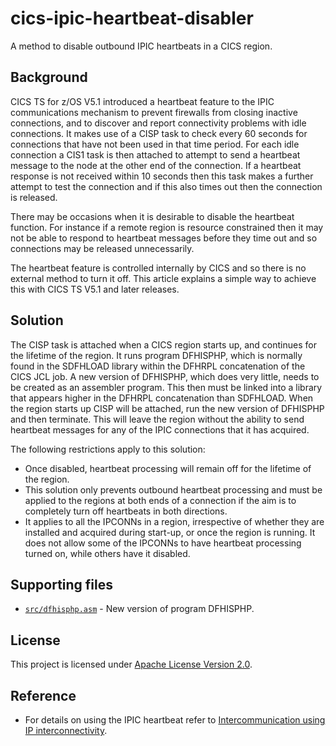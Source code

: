 # cics-ipic-heartbeat-disabler

A method to disable outbound IPIC heartbeats in a CICS region.

## Background

CICS TS for z/OS V5.1 introduced a heartbeat feature to the IPIC communications mechanism to prevent firewalls from closing inactive connections, and to discover and report connectivity problems with idle connections. It makes use of a CISP task to check every 60 seconds for connections that have not been used in that time period. For each idle connection a CIS1 task is then attached to attempt to send a heartbeat message to the node at the other end of the connection. If a heartbeat response is not received within 10 seconds then this task makes a further attempt to test the connection and if this also times out then the connection is released.

There may be occasions when it is desirable to disable the heartbeat function. For instance if a remote region is resource constrained then it may not be able to respond to heartbeat messages before they time out and so connections may be released unnecessarily.

The heartbeat feature is controlled internally by CICS and so there is no external method to turn it off. This article explains a simple way to achieve this with CICS TS V5.1 and later releases.

## Solution

The CISP task is attached when a CICS region starts up, and continues for the lifetime of the region. It runs program DFHISPHP, which is normally found in the SDFHLOAD library within the DFHRPL concatenation of the CICS JCL job. A new version of DFHISPHP, which does very little, needs to be created as an assembler program. This then must be linked into a library that appears higher in the DFHRPL concatenation than SDFHLOAD. When the region starts up CISP will be attached, run the new version of DFHISPHP and then terminate. This will leave the region without the ability to send heartbeat messages for any of the IPIC connections that it has acquired.

The following restrictions apply to this solution:

* Once disabled, heartbeat processing will remain off for the lifetime of the region.
* This solution only prevents outbound heartbeat processing and must be applied to the regions at both ends of a connection if the aim is to completely turn off heartbeats in both directions.
* It applies to all the IPCONNs in a region, irrespective of whether they are installed and acquired during start-up, or once the region is running. It does not allow some of the IPCONNs to have heartbeat processing turned on, while others have it disabled.

## Supporting files

* [`src/dfhisphp.asm`](src/dfhisphp.asm) - New version of program DFHISPHP.

## License

This project is licensed under [Apache License Version 2.0](LICENSE).  

## Reference

* For details on using the IPIC heartbeat refer to [Intercommunication using IP interconnectivity](https://www.ibm.com/support/knowledgecenter/SSGMCP_5.5.0/fundamentals/connections/dfht1_isc_tcpip.html).
